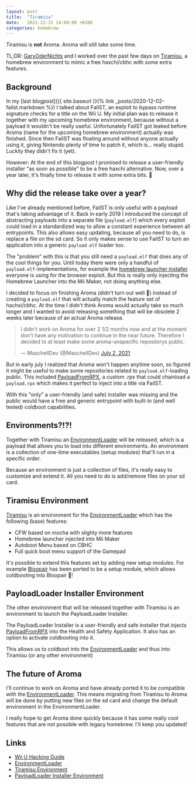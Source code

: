 ```yaml
---
layout: post
title:  "Tiramisu"
date:   2021-12-31 14:00:00 +0100
categories: homebrew
---
```


Tiramisu is **not** Aroma. Aroma will still take some time.

TL;DR: [GaryOderNichts](https://github.com/GaryOderNichts) and I worked over the past few days on [Tiramisu](https://github.com/wiiu-env/Tiramisu), a homebrew environment to mimic a free haxchi/cbhc with some extra features.

## Background

In my [last blogpost]({{ site.baseurl }}{% link _posts/2020-12-02-failst.markdown %}) I talked about FailST, an exploit to bypass runtime signature checks for a title on the Wii U. My initial plan was to release it together with my upcoming homebrew environment, because without a payload it wouldn't be really useful. Unfortunately FailST got leaked before Aroma (name for the upcoming homebrew environment) actually was finished. Since then FailST was floating around without anyone actually using it, giving Nintendo plenty of time to patch it, which is... really stupid. Luckily they didn't fix it (yet).

However: At the end of this blogpost I promised to release a user-friendly installer "as soon as possible" to be a free haxchi alternative. Now, over a year later, it's finally time to release it with some extra bits. 🎉

## Why did the release take over a year?
Like I've already mentioned before, FailST is only useful with a payload that's taking advantage of it. Back in early 2019 I introduced the concept of abstracting payloads into a separate file (`payload.elf`) which every exploit could load in a standardized way to allow a constant experience between all entrypoints. This also allows easy updating, because all you need to do, is replace a file on the sd card. So it only makes sense to use FailST to turn an application into a generic `payload.elf` loader too.

The "problem" with this is that you still need a `payload.elf` that does any of the cool things for you. Until today there were only a handful of `payload.elf`-implementations, for example the [homebrew launcher installer](https://github.com/wiiu-env/homebrew_launcher_installer) everyone is using for the browser exploit. But this is really only injecting the Homebrew Launcher into the Mii Maker, not doing anything else.

I decided to focus on finishing Aroma (didn't turn out well 🙈) instead of creating a `payload.elf` that will actually match the feature set of hachxi/cbhc. At the time I didn't think Aroma would actually take so much longer and I wanted to avoid releasing something that will be obsolete 2 weeks later because of an actual Aroma release.

<blockquote class="twitter-tweet"><p lang="en" dir="ltr">I didn&#39;t work on Aroma for over 2 1/2 months now and at the moment don&#39;t have any motivation to continue in the near future. Therefore I decided to at least make some aroma-unspecific repositorys public.</p>&mdash; MaschellDev (@MaschellDev) <a href="https://twitter.com/MaschellDev/status/1410955174324080641?ref_src=twsrc%5Etfw">July 2, 2021</a></blockquote> <script async src="https://platform.twitter.com/widgets.js" charset="utf-8"></script> 

But in early july I realized that Aroma won't happen anytime soon, so figured it might be useful to make some repositories related to `payload.elf`-loading public. This included [PayloadFromRPX](https://github.com/wiiu-env/PayloadFromRPX), a custom .rpx that could chainload a `payload.rpx` which makes it perfect to inject into a title via FailST.

With this "only" a user-friendly (and safe) installer was missing and the public would have a free and generic entrypoint with built-in (and well tested) coldboot capabilities.

## Environments?!?!

Together with Tiramisu an [EnvironmentLoader](https://github.com/wiiu-env/EnvironmentLoader) will be released, which is a payload that allows you to load into different environments. An environment is a collection of one-time executables (setup modules) that'll run in a specific order.

Because an environment is just a collection of files, it's really easy to customize and extend it. All you need to do is add/remove files on your sd card.

## Tiramisu Environment
[Tiramisu](https://github.com/wiiu-env/Tiramisu) is an environment for the [EnvironmentLoader](https://github.com/wiiu-env/EnvironmentLoader) which has the following (base) features:
- CFW based on mocha with slighty more features
- Homebrew launcher injected into Mii Maker
- Autoboot Menu based on CBHC
- Full quick boot menu support of the Gamepad

It's possible to extend this features set by adding new setup modules. For example [Bloopair](https://github.com/GaryOderNichts/Bloopair) has been ported to be a setup module, which allows coldbooting into Bloopair 🚀!

## PayloadLoader Installer Environment
The other environment that will be released together with Tiramisu is an environment to launch the PayloadLoader Installer. 

The PayloadLoader Installer is a user-friendly and safe installer that injects [PayloadFromRPX](https://github.com/wiiu-env/PayloadFromRPX) into the Health and Safety Application. It also has an option to activate coldbooting into it. 

This allows us to coldboot into the [EnvironmentLoader](https://github.com/wiiu-env/EnvironmentLoader) and thus into Tiramisu (or any other environment)

## The future of Aroma
I'll continue to work on Aroma and have already ported it to be compatible with the [EnvironmentLoader](EnvironmentLoader). This means migrating from Tiramisu to Aroma will be done by putting new files on the sd card and change the default environment in the EnvironmentLoader. 

I really hope to get Aroma done quickly because it has some really cool features that are not possible with legacy homebrew. I'll keep you updated!


## Links

- [Wii U Hacking Guide](https://wiiu.hacks.guide/#/)
- [EnvironmentLoader](https://github.com/wiiu-env/EnvironmentLoader)
- [Tiramisu Environment](https://github.com/wiiu-env/Tiramisu)
- [PayloadLoader Installer Environment](https://github.com/wiiu-env/PayloadLoaderInstallerEnvironment)
